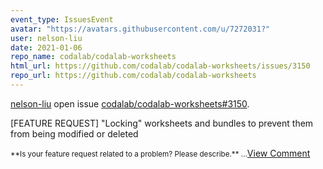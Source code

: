 ```yaml
---
event_type: IssuesEvent
avatar: "https://avatars.githubusercontent.com/u/7272031?"
user: nelson-liu
date: 2021-01-06
repo_name: codalab/codalab-worksheets
html_url: https://github.com/codalab/codalab-worksheets/issues/3150
repo_url: https://github.com/codalab/codalab-worksheets
---
```


<a href='https://github.com/nelson-liu' target='_blank'>nelson-liu</a> open issue <a href='https://github.com/codalab/codalab-worksheets/issues/3150' target='_blank'>codalab/codalab-worksheets#3150</a>.

<p>[FEATURE REQUEST] "Locking" worksheets and bundles to prevent them from being modified or deleted</p><small>**Is your feature request related to a problem? Please describe.**...</small><a href='https://github.com/codalab/codalab-worksheets/issues/3150' target='_blank'>View Comment</a>